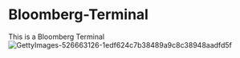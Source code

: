 # Bloomberg-Terminal
This is a Bloomberg Terminal
![GettyImages-526663126-1edf624c7b38489a9c8c38948aadfd5f](https://github.com/DarkStarStrix/Bloomberg-Terminal/assets/108637439/71f164c8-5ae6-401f-8f86-00cae8092d77)

